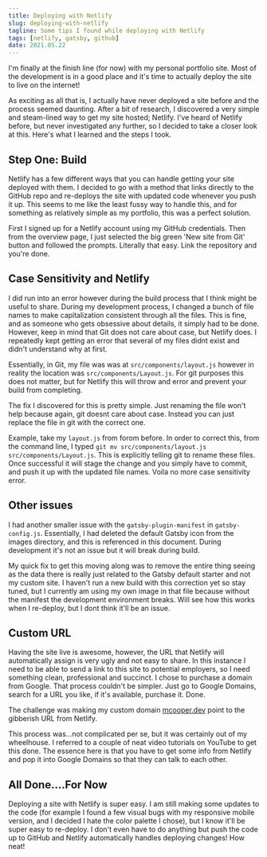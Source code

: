 ```yaml
---
title: Deploying with Netlify
slug: deploying-with-netlify
tagline: Some tips I found while deploying with Netlify
tags: [netlify, gatsby, github]
date: 2021.05.22
---
```


I'm finally at the finish line (for now) with my personal portfolio site. Most of the development is in a good place and it's time to actually deploy the site to live on the internet!

As exciting as all that is, I actually have never deployed a site before and the process seemed daunting. After a bit of research, I discovered a very simple and steam-lined way to get my site hosted; Netlify. I've heard of Netlify before, but never investigated any further, so I decided to take a closer look at this. Here's what I learned and the steps I took.


## **Step One: Build**

Netlify has a few different ways that you can handle getting your site deployed with them. I decided to go with a method that links directly to the GitHub repo and re-deploys the site with updated code whenever you push it up. This seems to me like the least fussy way to handle this, and for something as relatively simple as my portfolio, this was a perfect solution.

First I signed up for a Netlify account using my GitHub credentials. Then from the overview page, I just selected the big green 'New site from Git' button and followed the prompts. Literally that easy. Link the repository and you're done.

## **Case Sensitivity and Netlify**

I did run into an error however during the build process that I think might be useful to share. During my development process, I changed a bunch of file names to make capitalization consistent through all the files. This is fine, and as someone who gets obsessive about details, it simply had to be done. However, keep in mind that Git does not care about case, but Netlify does. I repeatedly kept getting an error that several of my files didnt exist and didn't understand why at first.

Essentially, in Git, my file was was at `src/components/layout.js` however in reality the location was `src/components/Layout.js`. For git purposes this does not matter, but for Netlify this will throw and error and prevent your build from completing.

The fix I discovered for this is pretty simple. Just renaming the file won't help because again, git doesnt care about case. Instead you can just replace the file in git with the correct one.

Example, take my `layout.js` from forom before. In order to correct this, from the command line, I typed `git mv src/components/layout.js src/components/Layout.js`. This is explicitly telling git to rename these files. Once successful it will stage the change and you simply have to commit, and push it up with the updated file names. Voila no more case sensitivity error.

## **Other issues**

I had another smaller issue with the `gatsby-plugin-manifest` in `gatsby-config.js`. Essentially, I had deleted the default Gatsby icon from the images directory, and this is referenced in this document. During development it's not an issue but it will break during build.

My quick fix to get this moving along was to remove the entire thing seeing as the data there is really just related to the Gatsby default starter and not my custom site. I haven't run a new build with this correction yet so stay tuned, but I currently am using my own image in that file because without the manifest the development environment breaks. Will see how this works when I re-deploy, but I dont think it'll be an issue.

## **Custom URL**

Having the site live is awesome, however, the URL that Netlify will automatically assign is very ugly and not easy to share. In this instance I need to be able to send a link to this site to potential employers, so I need something clean, professional and succinct. I chose to purchase a domain from Google. That process couldn't be simpler. Just go to Google Domains, search for a URL you like, if it's available, purchase it. Done.

The challenge was making my custom domain [mcooper.dev](https://www.mcooper.dev) point to the gibberish URL from Netlify.

This process was...not complicated per se, but it was certainly out of my wheelhouse. I referred to a couple of neat video tutorials on YouTube to get this done. The essence here is that you have to get some info from Netlify and pop it into Google Domains so that they can talk to each other.

## **All Done....For Now**

Deploying a site with Netlify is super easy. I am still making some updates to the code (for example I found a few visual bugs with my responsive mobile version, and I decided I hate the color palette I chose), but I know it'll be super easy to re-deploy. I don't even have to do anything but push the code up to GitHub and Netlify automatically handles deploying changes! How neat!
